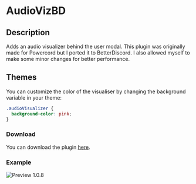 # AudioVizBD

## Description

Adds an audio visualizer behind the user modal.
This plugin was originally made for Powercord but I ported it to BetterDiscord.
I also allowed myself to make some minor changes for better performance.

## Themes

You can customize the color of the visualiser by changing the background variable in your theme:

```css
.audioVisualizer {
  background-color: pink;
}
```

### Download

You can download the plugin [here](https://dev-parzival.github.io/audiovizbd/AudioVizBD.plugin.js).

### Example

![Preview 1.0.8](https://i.imgur.com/8jZtMsq.gif)